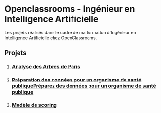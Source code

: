 <h1>Openclassrooms - Ingénieur en Intelligence Artificielle</h1>
<p>
  Les projets réalisés dans le cadre de ma formation d'Ingénieur en Intelligence Artificielle chez OpenClassrooms.
</p>

<h2>Projets</h2>
<ol>
  <li>  
    <h3>
      <a href='Arbres_Paris/README.md'>Analyse des Arbres de Paris</a>
    </h3>
  </li>
  <li>
    <h3>
      <a href='openfoodfacts/redame.md'>Préparation des données pour un organisme de santé publiquePréparez des données pour un organisme de santé publique</a>
    </h3>
  </li>
  <li>
    <h3>
      <a href='modele_scoring/README.md'>Modèle de scoring</a>
    </h3>
  </li>
</ol>
